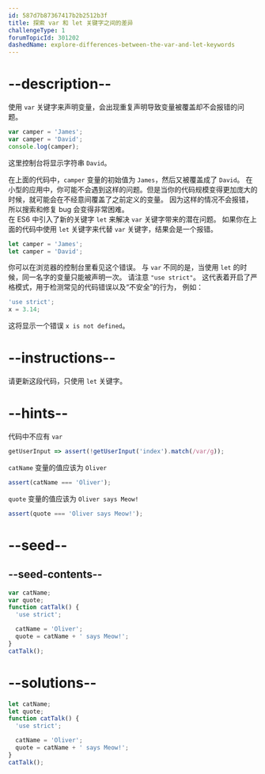 ```yaml
---
id: 587d7b87367417b2b2512b3f
title: 探索 var 和 let 关键字之间的差异
challengeType: 1
forumTopicId: 301202
dashedName: explore-differences-between-the-var-and-let-keywords
---
```


# --description--

使用 `var` 关键字来声明变量，会出现重复声明导致变量被覆盖却不会报错的问题。

```js
var camper = 'James';
var camper = 'David';
console.log(camper);
```

这里控制台将显示字符串 `David`。

在上面的代码中，`camper` 变量的初始值为 `James`，然后又被覆盖成了 `David`。 在小型的应用中，你可能不会遇到这样的问题。但是当你的代码规模变得更加庞大的时候，就可能会在不经意间覆盖了之前定义的变量。 因为这样的情况不会报错，所以搜索和修复 bug 会变得非常困难。  
在 ES6 中引入了新的关键字 `let` 来解决 `var` 关键字带来的潜在问题。 如果你在上面的代码中使用 `let` 关键字来代替 `var` 关键字，结果会是一个报错。

```js
let camper = 'James';
let camper = 'David';
```

你可以在浏览器的控制台里看见这个错误。 与 `var` 不同的是，当使用 `let` 的时候，同一名字的变量只能被声明一次。 请注意 `"use strict"`。 这代表着开启了严格模式，用于检测常见的代码错误以及“不安全”的行为， 例如：

```js
'use strict';
x = 3.14;
```

这将显示一个错误 `x is not defined`。

# --instructions--

请更新这段代码，只使用 `let` 关键字。

# --hints--

代码中不应有 `var`

```js
getUserInput => assert(!getUserInput('index').match(/var/g));
```

`catName` 变量的值应该为 `Oliver`

```js
assert(catName === 'Oliver');
```

`quote` 变量的值应该为 `Oliver says Meow!`

```js
assert(quote === 'Oliver says Meow!');
```

# --seed--

## --seed-contents--

```js
var catName;
var quote;
function catTalk() {
  'use strict';

  catName = 'Oliver';
  quote = catName + ' says Meow!';
}
catTalk();
```

# --solutions--

```js
let catName;
let quote;
function catTalk() {
  'use strict';

  catName = 'Oliver';
  quote = catName + ' says Meow!';
}
catTalk();
```
